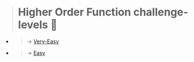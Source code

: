 > # Higher Order Function challenge-levels 🤟

 - >  &#8594; [Very-Easy](../Higher%20Order%20Function/Very%20Easy/)

 - >  &#8594; [Easy](../Higher%20Order%20Function/Easy/)